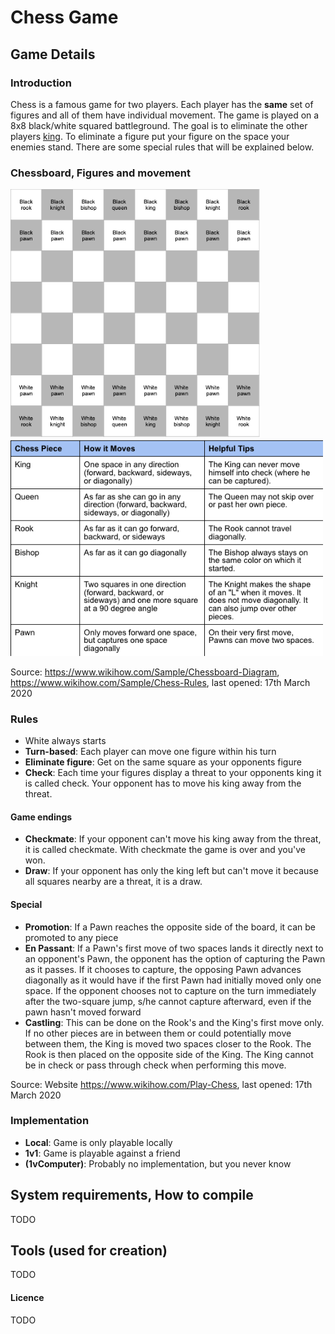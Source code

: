 # Chess Game

## Game Details
### Introduction
Chess is a famous game for two players. Each player has the <b>same</b> set of figures and all of them have individual movement. The game is played on a 8x8 black/white squared battleground. The goal is to eliminate the other players <u>king</u>. To eliminate a figure put your figure on the space your enemies stand. There are some special rules that will be explained below. 

### Chessboard, Figures and movement
<img src="resources/chessboard.png" alt="Chessboard 8x8" width="400px"> <img src="resources/figures.png" alt="Figures and their movements" width="500px">

Source: https://www.wikihow.com/Sample/Chessboard-Diagram, https://www.wikihow.com/Sample/Chess-Rules, last opened: 17th March 2020

### Rules
- White always starts
- <b>Turn-based</b>: Each player can move one figure within his turn
- <b>Eliminate figure</b>: Get on the same square as your opponents figure
- <b>Check</b>: Each time your figures display a threat to your opponents king it is called check. Your opponent has to move his king away from the threat.
#### Game endings
- <b>Checkmate</b>: If your opponent can't move his king away from the threat, it is called checkmate. With checkmate the game is over and you've won. 
- <b>Draw</b>: If your opponent has only the king left but can't move it because all squares nearby are a threat, it is a draw. 
#### Special
- <b>Promotion</b>: If a Pawn reaches the opposite side of the board, it can be promoted to any piece
- <b>En Passant</b>: If a Pawn's first move of two spaces lands it directly next to an opponent's Pawn, the opponent has the option of capturing the Pawn as it passes. If it chooses to capture, the opposing Pawn advances diagonally as it would have if the first Pawn had initially moved only one space. If the opponent chooses not to capture on the turn immediately after the two-square jump, s/he cannot capture afterward, even if the pawn hasn't moved forward
- <b>Castling</b>: This can be done on the Rook's and the King's first move only. If no other pieces are in between them or could potentially move between them, the King is moved two spaces closer to the Rook. The Rook is then placed on the opposite side of the King. The King cannot be in check or pass through check when performing this move. 

Source: Website https://www.wikihow.com/Play-Chess, last opened: 17th March 2020

### Implementation
- <b>Local</b>: Game is only playable locally
- <b>1v1</b>: Game is playable against a friend
- <b>(1vComputer)</b>: Probably no implementation, but you never know

## System requirements, How to compile
TODO
## Tools (used for creation)
TODO
#### Licence
TODO
